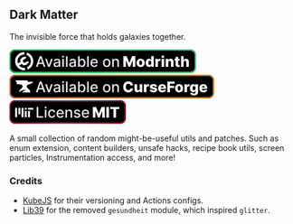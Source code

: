 ## Dark Matter

The invisible force that holds galaxies together.

[![Available on Modrinth](https://raw.githubusercontent.com/melontini/mini-badges/main/minecraft/modrinth.svg)](https://modrinth.com/mod/dark-matter)
[![Available on CurseForge](https://raw.githubusercontent.com/melontini/mini-badges/main/minecraft/curseforge.svg)](https://www.curseforge.com/minecraft/mc-mods/dark-matter)
![License MIT](https://raw.githubusercontent.com/melontini/mini-badges/main/licenses/MIT.svg)

A small collection of random might-be-useful utils and patches. Such as enum extension, content builders, unsafe hacks, recipe book utils, screen particles, Instrumentation access, and more!

### Credits

- [KubeJS](https://github.com/KubeJS-Mods/KubeJS) for their versioning and Actions configs.
- [Lib39](https://git.sleeping.town/unascribed-mods/Lib39) for the removed `gesundheit` module, which inspired `glitter`.